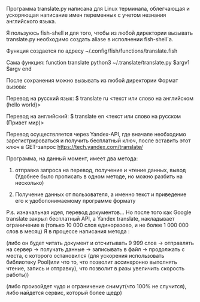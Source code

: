 Программа translate.py написана для Linux терминала, облегчающая и ускоряющая написание
имен переменных с учетом незнания английского языка.

Я пользуюсь fish-shell и для того, чтобы из любой директории вызывать translate.py 
необходимо создать aliase в исполнении fish-shell`а. 

Функция создается по адресу ~/.config/fish/functions/translate.fish

Сама функция:
  function translate
    python3 ~/.translate/translate.py $argv1 $argv
  end

После сохранения можно вызывать из любой директории
Формат вызова:

  Перевод на русский язык: 
    $ translate ru <текст или слово на английском (hello world)>

  Перевод на английский:
    $ translate en <текст или слово на русском (Привет мир)>

Перевод осуществляется через Yandex-API, где вначале необходимо зарегистрироваться и получить
бесплатный ключ, после вставить этот ключ в GET-запрос
https://tech.yandex.com/translate/

Программа, на данный момент, имеет два метода: 

  1) отправка запроса на перевод, получение и чтение данных, вывод (Удобнее было прописать в одном методе,
          но можно разбить на несколько)

  2) Получение данных от пользователя, а именно текст и приведение его к удобопонимаемому программе формату

P.s. изначальная идея, перевод документов... Но после того как Google translate закрыл бесплатный API,
 а Yandex translate, накладывает ограничение в (только 10 000 слов единоразово, и не более 1 000 000 слов в месяц)
 Я в процессе написания метода :
 
 (либо он будет читать документ и отсчитывать 9 999 слов -> отправлять на сервер -> получать данные -> 
 записывать в файл -> продолжать с места, с которого остановился (для ускорения использовать
 библиотеку Pool(или что то, что позволит ассинхронно выполнять чтение, запись и отправку), что позволит в разы 
 увеличить скорость работы)) 

(либо произойдет чудо и ограничение снимут(что 100% не случится), либо найдется сервис, который более щедр)

